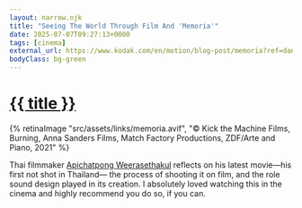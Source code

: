```yaml
---
layout: narrow.njk
title: "Seeing The World Through Film And 'Memoria'"
date: 2025-07-07T09:27:13+0000
tags: [cinema]
external_url: https://www.kodak.com/en/motion/blog-post/memoria?ref=daniel.pizza
bodyClass: bg-green
---
```

<h1><a href="{{ external_url }}">{{ title }}</a></h1>

{% retinaImage "src/assets/links/memoria.avif", "© Kick the Machine Films, Burning, Anna Sanders Films, Match Factory Productions, ZDF/Arte and Piano, 2021" %}

Thai filmmaker [Apichatpong Weerasethakul](https://letterboxd.com/director/apichatpong-weerasethakul/?ref=daniel.pizza) reflects on his latest movie—his first not shot in Thailand— the process of shooting it on film, and the role sound design played in its creation. I absolutely loved watching this in the cinema and highly recommend you do so, if you can.
